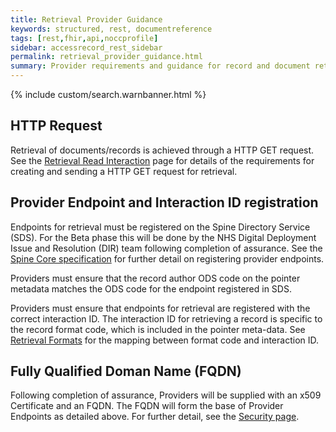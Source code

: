 ```yaml
---
title: Retrieval Provider Guidance
keywords: structured, rest, documentreference
tags: [rest,fhir,api,noccprofile]
sidebar: accessrecord_rest_sidebar
permalink: retrieval_provider_guidance.html
summary: Provider requirements and guidance for record and document retrieval. 
---
```


{% include custom/search.warnbanner.html %}

## HTTP Request ##

Retrieval of documents/records is achieved through a HTTP GET request. See the [Retrieval Read Interaction](retrieval_interaction_read.html) page for details of the requirements for creating and sending a HTTP GET request for retrieval. 

## Provider Endpoint and Interaction ID registration ##

Endpoints for retrieval must be registered on the Spine Directory Service (SDS). For the Beta phase this will be done by the NHS Digital Deployment Issue and Resolution (DIR) team following completion of assurance. See the [Spine Core specification](https://developer.nhs.uk/apis/spine-core/ssp_providers.html) for further detail on registering provider endpoints. 

Providers must ensure that the record author ODS code on the pointer metadata matches the ODS code for the endpoint registered in SDS.

Providers must ensure that endpoints for retrieval are registered with the correct interaction ID. The interaction ID for retrieving a record is specific to the record format code, which is included in the pointer meta-data. See [Retrieval Formats](retrieval_formats.html) for the mapping between format code and interaction ID. 

## Fully Qualified Doman Name (FQDN) ##

Following completion of assurance, Providers will be supplied with an x509 Certificate and an FQDN. The FQDN will form the base of Provider Endpoints as detailed above. For further detail, see the [Security page](development_api_security_guidance.html).
